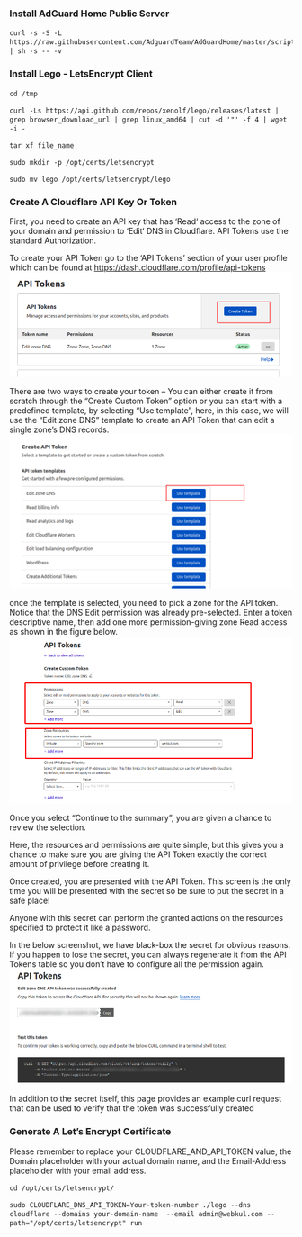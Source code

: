 ### Install AdGuard Home Public Server
```
curl -s -S -L https://raw.githubusercontent.com/AdguardTeam/AdGuardHome/master/scripts/install.sh | sh -s -- -v
```
### Install Lego - LetsEncrypt Client
```
cd /tmp
```
```
curl -Ls https://api.github.com/repos/xenolf/lego/releases/latest | grep browser_download_url | grep linux_amd64 | cut -d '"' -f 4 | wget -i -
```
```
tar xf file_name
```
```
sudo mkdir -p /opt/certs/letsencrypt
```
```
sudo mv lego /opt/certs/letsencrypt/lego
```
### Create A Cloudflare API Key Or Token
First, you need to create an API key that has ‘Read‘ access to the zone of your domain and permission to ‘Edit‘ DNS in Cloudflare. API Tokens use the standard Authorization.

To create your API Token go to the ‘API Tokens’ section of your user profile which can be found at https://dash.cloudflare.com/profile/api-tokens
![b](https://raw.githubusercontent.com/OPPAINONYMOUS/oppai-archive/main/Install_AdGuard_DoH/%231.png)

There are two ways to create your token – You can either create it from scratch through the “Create Custom Token” option or you can start with a predefined template, by selecting “Use template”, here, in this case, we will use the “Edit zone DNS” template to create an API Token that can edit a single zone’s DNS records.
![b](https://raw.githubusercontent.com/OPPAINONYMOUS/oppai-archive/main/Install_AdGuard_DoH/%232.png)

once the template is selected, you need to pick a zone for the API token.
Notice that the DNS Edit permission was already pre-selected. Enter a token descriptive name, then add one more permission-giving zone Read access as shown in the figure below.
![b](https://raw.githubusercontent.com/OPPAINONYMOUS/oppai-archive/main/Install_AdGuard_DoH/%233.png)

Once you select “Continue to the summary”, you are given a chance to review the selection.

Here, the resources and permissions are quite simple, but this gives you a chance to make sure you are giving the API Token exactly the correct amount of privilege before creating it.

Once created, you are presented with the API Token. This screen is the only time you will be presented with the secret so be sure to put the secret in a safe place!

Anyone with this secret can perform the granted actions on the resources specified to protect it like a password.

In the below screenshot, we have black-box the secret for obvious reasons. If you happen to lose the secret, you can always regenerate it from the API Tokens table so you don’t have to configure all the permission again.
![b](https://raw.githubusercontent.com/OPPAINONYMOUS/oppai-archive/main/Install_AdGuard_DoH/%234.png)

In addition to the secret itself, this page provides an example curl request that can be used to verify that the token was successfully created

### Generate A Let’s Encrypt Certificate
Please remember to replace your CLOUDFLARE_AND_API_TOKEN value, the Domain placeholder with your actual domain name, and the Email-Address placeholder with your email address.
```
cd /opt/certs/letsencrypt/
```
```
sudo CLOUDFLARE_DNS_API_TOKEN=Your-token-number ./lego --dns cloudflare --domains your-domain-name  --email admin@webkul.com --path="/opt/certs/letsencrypt" run
```
